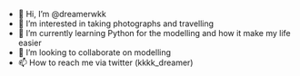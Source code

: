 - 👋 Hi, I’m @dreamerwkk
- 👀 I’m interested in taking photographs and travelling
- 🌱 I’m currently learning Python for the modelling and how it make my life easier
- 💞️ I’m looking to collaborate on modelling
- 📫 How to reach me via twitter (kkkk_dreamer)

<!---
dreamerwkk/dreamerwkk is a ✨ special ✨ repository because its `README.md` (this file) appears on your GitHub profile.
You can click the Preview link to take a look at your changes.
--->
